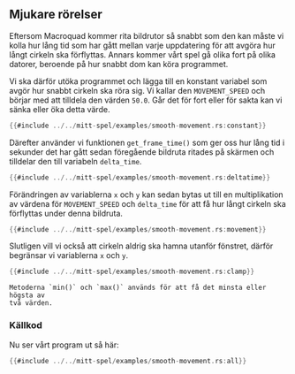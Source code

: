 ## Mjukare rörelser

Eftersom Macroquad kommer rita bildrutor så snabbt som den kan måste vi kolla
hur lång tid som har gått mellan varje uppdatering för att avgöra hur långt
cirkeln ska förflyttas. Annars kommer vårt spel gå olika fort på olika
datorer, beroende på hur snabbt dom kan köra programmet.

Vi ska därför utöka programmet och lägga till en konstant variabel som avgör
hur snabbt cirkeln ska röra sig. Vi kallar den `MOVEMENT_SPEED` och börjar med
att tilldela den värden `50.0`. Går det för fort eller för sakta kan vi sänka
eller öka detta värde.

```rust
{{#include ../../mitt-spel/examples/smooth-movement.rs:constant}}
```

Därefter använder vi funktionen `get_frame_time()` som ger oss hur lång tid i
sekunder det har gått sedan föregående bildruta ritades på skärmen och
tilldelar den till variabeln `delta_time`.

```rust
{{#include ../../mitt-spel/examples/smooth-movement.rs:deltatime}}
```

Förändringen av variablerna `x` och `y` kan sedan bytas ut till en
multiplikation av värdena för `MOVEMENT_SPEED` och `delta_time` för att få hur
långt cirkeln ska förflyttas under denna bildruta.

```rust [hl,2,5,8,11]
{{#include ../../mitt-spel/examples/smooth-movement.rs:movement}}
```

Slutligen vill vi också att cirkeln aldrig ska hamna utanför fönstret, därför
begränsar vi variablerna `x` och `y`.

```rust
{{#include ../../mitt-spel/examples/smooth-movement.rs:clamp}}
```

```admonish info
Metoderna `min()` och `max()` används för att få det minsta eller högsta av
två värden.
```

### Källkod

Nu ser vårt program ut så här:

```rust
{{#include ../../mitt-spel/examples/smooth-movement.rs:all}}
```


